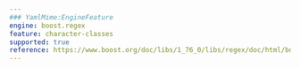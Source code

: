 ```yaml
---
### YamlMime:EngineFeature
engine: boost.regex
feature: character-classes
supported: true
reference: https://www.boost.org/doc/libs/1_76_0/libs/regex/doc/html/boost_regex/syntax/perl_syntax.html#boost_regex.syntax.perl_syntax.character_sets
---
```

